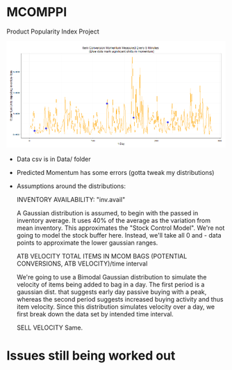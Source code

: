 # MCOMPPI
Product Popularity Index Project

![get some](figures/PPI_TimeSeries1.png)

* Data csv is in Data/ folder
* Predicted Momentum has some errors (gotta tweak my distributions)
* Assumptions around the distributions:

  INVENTORY AVAILABILITY: "inv.avail"
  
  A Gaussian distribution is assumed, to begin with the passed in inventory
  average. It uses 40% of the average as the variation from mean inventory.
  This approximates the "Stock Control Model". 
  We're not going to model the stock buffer here. Instead, we'll take all 
  0 and - data points to approximate the lower gaussian ranges.

  ATB VELOCITY
  TOTAL ITEMS IN MCOM BAGS (POTENTIAL CONVERSIONS, ATB VELOCITY)/time interval

  We're going to use a Bimodal Gaussian distribution to simulate the velocity
  of items being added to bag in a day. The first period is a gaussian dist. 
  that suggests early day passive buying with a peak, whereas the second period
  suggests increased buying activity and thus item velocity.
  Since this distribution simulates velocity over a day, we first break down 
  the data set by intended time interval.
  
  SELL VELOCITY
  Same.

# Issues still being worked out